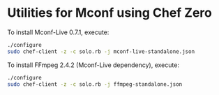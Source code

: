 # Utilities for Mconf using Chef Zero

To install Mconf-Live 0.7.1, execute:

```bash
./configure
sudo chef-client -z -c solo.rb -j mconf-live-standalone.json
```

To install FFmpeg 2.4.2 (Mconf-Live dependency), execute:

```bash
./configure
sudo chef-client -z -c solo.rb -j ffmpeg-standalone.json
```
